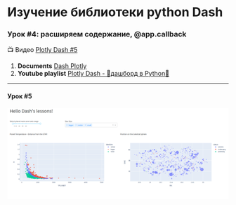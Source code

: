 # Изучение библиотеки python **Dash**
### Урок #4: расширяем содержание, @app.callback

:tv: Видео [Plotly Dash #5][1]

1. **Documents** [Dash Plotly](https://dash.plotly.com/layout)
2. **Youtube playlist** [Plotly Dash - 🚀дашборд в Python🐍](https://www.youtube.com/watch?v=HExq59HlFb0&list=PLIAV3wuAPHZouwZlmvqmC-djRsaDKT8rC&index=1)

---
####  Урок #5

![Lesson's dash](lesson.png)


[1]: https://www.youtube.com/watch?v=-gpWESoHRtE&list=PLIAV3wuAPHZouwZlmvqmC-djRsaDKT8rC&index=5
